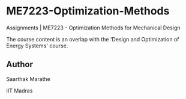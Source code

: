 # ME7223-Optimization-Methods

Assignments | ME7223 - Optimization Methods for Mechanical Design 

The course content is an overlap with the 'Design and Optimization of Energy Systems' course.

## Author

Saarthak Marathe

IIT Madras
